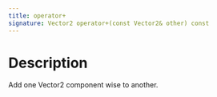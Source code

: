 ```yaml
---
title: operator+
signature: Vector2 operator+(const Vector2& other) const
---
```


# Description
Add one Vector2 component wise to another.
